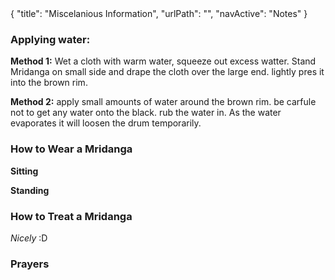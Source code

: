 <data>
{
    "title": "Miscelanious Information",
    "urlPath": "",
    "navActive": "Notes"
}
</data>

### Applying water:

**Method 1:**
Wet a cloth with warm water, squeeze out excess watter. Stand Mridanga on small side and drape the cloth over the large end. lightly pres it into the brown rim.

**Method 2:**
apply small amounts of water around the brown rim. be carfule not to get any water onto the black. rub the water in.  As the water evaporates it will loosen the drum temporarily.

### How to Wear a Mridanga

**Sitting**

**Standing**

### How to Treat a Mridanga

*Nicely* :D

### Prayers
